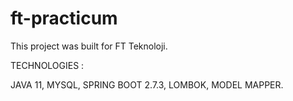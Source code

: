 
# ft-practicum

This project was built for FT Teknoloji.

TECHNOLOGIES :

JAVA 11, MYSQL, SPRING BOOT 2.7.3, LOMBOK, MODEL MAPPER.
